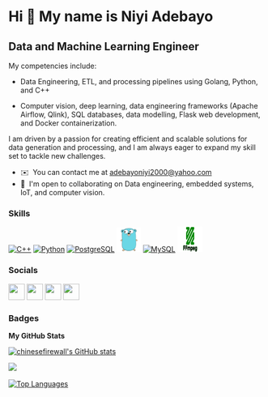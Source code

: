 Hi 👋 My name is Niyi Adebayo
=============================

Data and Machine Learning Engineer
-----------------------

My competencies include:

- Data Engineering, ETL, and processing pipelines using Golang, Python, and C++

- Computer vision, deep learning, data engineering frameworks (Apache Airflow, Qlink), SQL databases, data modelling, Flask web development, and Docker containerization.

I am driven by a passion for creating efficient and scalable solutions for data generation and processing, and I am always eager to expand my skill set to tackle new challenges.

* ✉️  You can contact me at [adebayoniyi2000@yahoo.com](mailto:adebayoniyi2000@yahoo.com)
* 🤝  I'm open to collaborating on Data engineering, embedded systems, IoT, and computer vision.

### Skills

<p align="left">
<a href="https://docs.microsoft.com/en-us/cpp/?view=msvc-170" target="_blank" rel="noreferrer"><img src="https://raw.githubusercontent.com/danielcranney/readme-generator/main/public/icons/skills/cplusplus-colored.svg" width="48" height="48" alt="C++" /></a>
<a href="https://www.python.org/" target="_blank" rel="noreferrer"><img src="https://raw.githubusercontent.com/danielcranney/readme-generator/main/public/icons/skills/python-colored.svg" width="48" height="48" alt="Python" /></a>
<a href="https://www.postgresql.org/" target="_blank" rel="noreferrer"><img src="https://raw.githubusercontent.com/danielcranney/readme-generator/main/public/icons/skills/postgresql-colored.svg" width="48" height="48" alt="PostgreSQL" /></a>
<a href="https://golang.org/" target="_blank" rel="noreferrer"><img src="https://raw.githubusercontent.com/devicons/devicon/master/icons/go/go-original.svg" width="48" height="48" alt="Go" /></a>
<a href="https://www.mysql.com/" target="_blank" rel="noreferrer"><img src="https://raw.githubusercontent.com/danielcranney/readme-generator/main/public/icons/skills/mysql-colored.svg" width="48" height="48" alt="MySQL" /></a>
<a href="https://raw.githubusercontent.com/Brendan8c/FFMPEG_BAT/master/img/FFmpeg.png" target="_blank" rel="noreferrer"><img src="https://raw.githubusercontent.com/Brendan8c/FFMPEG_BAT/master/img/FFmpeg.png" width="50" height="50" alt="FFmpeg" /></a>
</p>



### Socials

<p align="left"> <a href="https://www.facebook.com/adebayo.niyi2000/" target="_blank" rel="noreferrer"><img src="https://raw.githubusercontent.com/danielcranney/readme-generator/main/public/icons/socials/facebook.svg" width="32" height="32" /></a> <a href="https://www.github.com/chinesefirewall" target="_blank" rel="noreferrer"><img src="https://raw.githubusercontent.com/danielcranney/readme-generator/main/public/icons/socials/github.svg" width="32" height="32" /></a> <a href="http://www.instagram.com/king_adegbeminiyi/?hl=en" target="_blank" rel="noreferrer"><img src="https://raw.githubusercontent.com/danielcranney/readme-generator/main/public/icons/socials/instagram.svg" width="32" height="32" /></a> <a href="https://www.linkedin.com/in/niyi-solomon-adebayo-b45497a4/" target="_blank" rel="noreferrer"><img src="https://raw.githubusercontent.com/danielcranney/readme-generator/main/public/icons/socials/linkedin.svg" width="32" height="32" /></a></p>

### Badges

<b>My GitHub Stats</b>

<a href="http://www.github.com/chinesefirewall"><img src="https://github-readme-stats.vercel.app/api?username=chinesefirewall&show_icons=true&hide=&count_private=true&title_color=0891b2&text_color=ffffff&icon_color=0891b2&bg_color=1c1917&hide_border=true&show_icons=true" alt="chinesefirewall's GitHub stats" /></a>

<a href="http://www.github.com/chinesefirewall"><img src="https://github-readme-streak-stats.herokuapp.com/?user=chinesefirewall&stroke=ffffff&background=1c1917&ring=0891b2&fire=0891b2&currStreakNum=ffffff&currStreakLabel=0891b2&sideNums=ffffff&sideLabels=ffffff&dates=ffffff&hide_border=true" /></a>

<a href="https://github.com/chinesefirewall" align="left"><img src="https://github-readme-stats.vercel.app/api/top-langs/?username=chinesefirewall&langs_count=10&title_color=0891b2&text_color=ffffff&icon_color=0891b2&bg_color=1c1917&hide_border=true&locale=en&custom_title=Top%20%Languages" alt="Top Languages" /></a>


